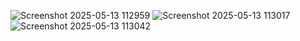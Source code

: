 ![Screenshot 2025-05-13 112959](https://github.com/user-attachments/assets/9dbdf92f-6f97-4ae7-bc95-983890068a0c)
![Screenshot 2025-05-13 113017](https://github.com/user-attachments/assets/c65b6f16-7f17-48ad-8528-734abbaec866)
![Screenshot 2025-05-13 113042](https://github.com/user-attachments/assets/b0daf65d-5ef3-482c-bc03-f0c2f0715953)
